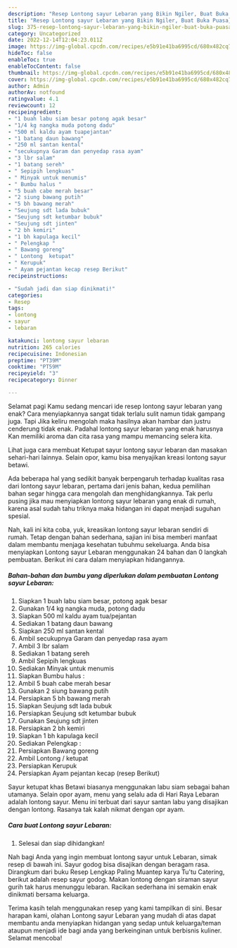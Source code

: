 ```yaml
---
description: "Resep Lontong sayur Lebaran yang Bikin Ngiler, Buat Buka Puasa}"
title: "Resep Lontong sayur Lebaran yang Bikin Ngiler, Buat Buka Puasa}"
slug: 375-resep-lontong-sayur-lebaran-yang-bikin-ngiler-buat-buka-puasa
category: Uncategorized
date: 2022-12-14T12:04:23.011Z
image: https://img-global.cpcdn.com/recipes/e5b91e41ba6995cd/680x482cq70/lontong-sayur-lebaran-foto-resep-utama.jpg
hideToc: false
enableToc: true
enableTocContent: false
thumbnail: https://img-global.cpcdn.com/recipes/e5b91e41ba6995cd/680x482cq70/lontong-sayur-lebaran-foto-resep-utama.jpg
cover: https://img-global.cpcdn.com/recipes/e5b91e41ba6995cd/680x482cq70/lontong-sayur-lebaran-foto-resep-utama.jpg
author: Admin
authorAv: notfound
ratingvalue: 4.1
reviewcount: 12
recipeingredient:
- "1 buah labu siam besar potong agak besar"
- "1/4 kg nangka muda potong dadu"
- "500 ml kaldu ayam tuapejantan"
- "1 batang daun bawang"
- "250 ml santan kental"
- "secukupnya Garam dan penyedap rasa ayam"
- "3 lbr salam"
- "1 batang sereh"
- " Sepipih lengkuas"
- " Minyak untuk menumis"
- " Bumbu halus "
- "5 buah cabe merah besar"
- "2 siung bawang putih"
- "5 bh bawang merah"
- "Seujung sdt lada bubuk"
- "Seujung sdt ketumbar bubuk"
- "Seujung sdt jinten"
- "2 bh kemiri"
- "1 bh kapulaga kecil"
- " Pelengkap "
- " Bawang goreng"
- " Lontong  ketupat"
- " Kerupuk"
- " Ayam pejantan kecap resep Berikut"
recipeinstructions:

- "Sudah jadi dan siap dinikmati!"
categories:
- Resep
tags:
- lontong
- sayur
- lebaran

katakunci: lontong sayur lebaran 
nutrition: 265 calories
recipecuisine: Indonesian
preptime: "PT39M"
cooktime: "PT59M"
recipeyield: "3"
recipecategory: Dinner

---
```



Selamat pagi Kamu sedang mencari ide resep lontong sayur lebaran yang enak? Cara menyiapkannya sangat tidak terlalu sulit namun tidak gampang juga. Tapi Jika keliru mengolah maka hasilnya akan hambar dan justru cenderung tidak enak. Padahal lontong sayur lebaran yang enak harusnya Kan memiliki aroma dan cita rasa yang mampu memancing selera kita.


Lihat juga cara membuat Ketupat sayur lontong sayur lebaran dan masakan sehari-hari lainnya. Selain opor, kamu bisa menyajikan kreasi lontong sayur betawi.

Ada beberapa hal yang sedikit banyak berpengaruh terhadap kualitas rasa dari lontong sayur lebaran, pertama dari jenis bahan, kedua pemilihan bahan segar hingga cara mengolah dan menghidangkannya. Tak perlu pusing jika mau menyiapkan lontong sayur lebaran yang enak di rumah, karena asal sudah tahu triknya maka hidangan ini dapat menjadi suguhan spesial.


Nah, kali ini kita coba, yuk, kreasikan lontong sayur lebaran sendiri di rumah. Tetap dengan bahan sederhana, sajian ini bisa memberi manfaat dalam membantu menjaga kesehatan tubuhmu sekeluarga. Anda bisa menyiapkan Lontong sayur Lebaran menggunakan 24 bahan dan 0 langkah pembuatan. Berikut ini cara dalam menyiapkan hidangannya.

<!--inarticleads1-->

##### Bahan-bahan dan bumbu yang diperlukan dalam pembuatan Lontong sayur Lebaran:

1. Siapkan 1 buah labu siam besar, potong agak besar
1. Gunakan 1/4 kg nangka muda, potong dadu
1. Siapkan 500 ml kaldu ayam tua/pejantan
1. Sediakan 1 batang daun bawang
1. Siapkan 250 ml santan kental
1. Ambil secukupnya Garam dan penyedap rasa ayam
1. Ambil 3 lbr salam
1. Sediakan 1 batang sereh
1. Ambil  Sepipih lengkuas
1. Sediakan  Minyak untuk menumis
1. Siapkan  Bumbu halus :
1. Ambil 5 buah cabe merah besar
1. Gunakan 2 siung bawang putih
1. Persiapkan 5 bh bawang merah
1. Siapkan Seujung sdt lada bubuk
1. Persiapkan Seujung sdt ketumbar bubuk
1. Gunakan Seujung sdt jinten
1. Persiapkan 2 bh kemiri
1. Siapkan 1 bh kapulaga kecil
1. Sediakan  Pelengkap :
1. Persiapkan  Bawang goreng
1. Ambil  Lontong / ketupat
1. Persiapkan  Kerupuk
1. Persiapkan  Ayam pejantan kecap (resep Berikut)


Sayur ketupat khas Betawi biasanya menggunakan labu siam sebagai bahan utamanya. Selain opor ayam, menu yang selalu ada di Hari Raya Lebaran adalah lontong sayur. Menu ini terbuat dari sayur santan labu yang disajikan dengan lontong. Rasanya tak kalah nikmat dengan opr ayam. 

<!--inarticleads2-->

##### Cara buat Lontong sayur Lebaran:


1. Selesai dan siap dihidangkan!

Nah bagi Anda yang ingin membuat lontong sayur untuk Lebaran, simak resep di bawah ini. Sayur godog bisa disajikan dengan beragam rasa. Dirangkum dari buku Resep Lengkap Paling Muantep karya Tu&#39;tu Catering, berikut adalah resep sayur godog. Makan lontong dengan siraman sayur gurih tak harus menunggu lebaran. Racikan sederhana ini semakin enak dinikmati bersama keluarga. 

Terima kasih telah menggunakan resep yang kami tampilkan di sini. Besar harapan kami, olahan Lontong sayur Lebaran yang mudah di atas dapat membantu anda menyiapkan hidangan yang sedap untuk keluarga/teman ataupun menjadi ide bagi anda yang berkeinginan untuk berbisnis kuliner. Selamat mencoba!
